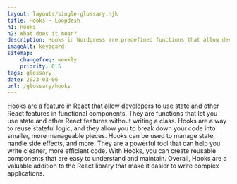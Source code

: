 ```yaml
--- 
layout: layouts/single-glossary.njk
title: Hooks - Loopdash
h1: Hooks
h2: What does it mean?
description: Hooks in Wordpress are predefined functions that allow developers to modify and extend the functionality of the platform without modifying the core code.
imageAlt: keyboard
sitemap:
	changefreq: weekly
	priority: 0.5
tags: glossary
date: 2023-03-06
url: /glossary/hooks
---
```


Hooks are a feature in React that allow developers to use state and other React features in functional components. They are functions that let you use state and other React features without writing a class. Hooks are a way to reuse stateful logic, and they allow you to break down your code into smaller, more manageable pieces. Hooks can be used to manage state, handle side effects, and more. They are a powerful tool that can help you write cleaner, more efficient code. With Hooks, you can create reusable components that are easy to understand and maintain. Overall, Hooks are a valuable addition to the React library that make it easier to write complex applications.
